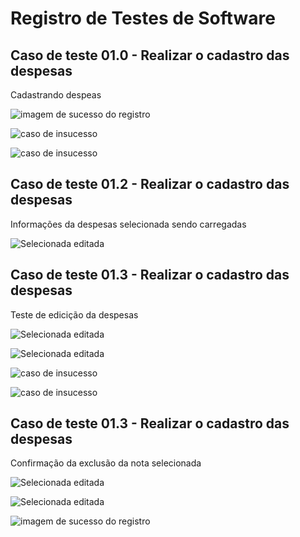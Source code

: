 # Registro de Testes de Software


## Caso de teste 01.0 - Realizar o cadastro das despesas

Cadastrando despeas

![imagem de sucesso do registro](img/1.0.1.jpeg)

![caso de insucesso](img/1.0.2.jpeg)

![caso de insucesso](img/1.03.jpeg)

## Caso de teste 01.2 - Realizar o cadastro das despesas

Informações da despesas selecionada sendo carregadas

![Selecionada editada](img/selecionada.jpeg)

## Caso de teste 01.3 - Realizar o cadastro das despesas

Teste de edicição da despesas

![Selecionada editada](img/selecionada.jpeg)

![Selecionada editada](img/categoria_selecionada.jpeg)

![caso de insucesso](img/confirma%C3%A7%C3%A3o%20de%20edi%C3%A7%C3%A3o.png)

![caso de insucesso](img/editada.jpeg)

## Caso de teste 01.3 - Realizar o cadastro das despesas

Confirmação da exclusão da nota selecionada

![Selecionada editada](img/selecionada.jpeg)

![Selecionada editada](img/confirma%C3%A7%C3%A3o%20da%20exclusao.png)

![imagem de sucesso do registro](img/1.0.1.jpeg)

